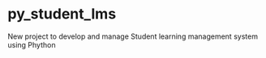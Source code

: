 # py_student_lms
New project to develop and manage Student learning management system using Phython
